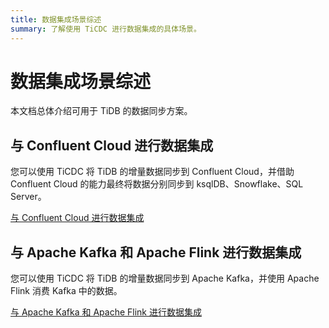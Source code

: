 ```yaml
---
title: 数据集成场景综述
summary: 了解使用 TiCDC 进行数据集成的具体场景。
---
```


# 数据集成场景综述

本文档总体介绍可用于 TiDB 的数据同步方案。

## 与 Confluent Cloud 进行数据集成

您可以使用 TiCDC 将 TiDB 的增量数据同步到 Confluent Cloud，并借助 Confluent Cloud 的能力最终将数据分别同步到 ksqlDB、Snowflake、SQL Server。

[与 Confluent Cloud 进行数据集成](/replicate-from-tidb-to-confluent.md)

## 与 Apache Kafka 和 Apache Flink 进行数据集成

您可以使用 TiCDC 将 TiDB 的增量数据同步到 Apache Kafka，并使用 Apache Flink 消费 Kafka 中的数据。

[与 Apache Kafka 和 Apache Flink 进行数据集成](/replicate-from-tidb-to-kafka-flink.md)

